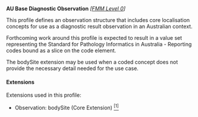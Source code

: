 **AU Base Diagnostic Observation**  *[[FMM Level 0](guidance.html)]*

This profile defines an observation structure that includes core localisation concepts for use as a diagnostic result observation in an Australian context.

Forthcoming work around this profile is expected to result in a value set representing the Standard for Pathology Informatics in Australia - Reporting codes bound as a slice on the code element.

The bodySite extension may be used when a coded concept does not provide the necessary detail needed for the use case.

#### Extensions
Extensions used in this profile:
* Observation: bodySite (Core Extension) [<sup>[1]</sup>](https://www.hl7.org/fhir/r4/extension-bodysite.html)
